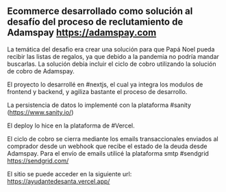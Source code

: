
## Ecommerce desarrollado como solución al desafío del proceso de reclutamiento de Adamspay https://adamspay.com

La temática del desafio era crear una solución para que Papá Noel pueda recibir las listas de regalos, ya que debido a la pandemia no podría mandar buscarlas. La solución debía incluir el ciclo de cobro utilizando la solución de cobro de Adamspay.

El proyecto lo desarrollé en #nextjs, el cual ya integra los modulos de frontend y backend, y agiliza bastante el proceso de desarrollo.

La persistencia de datos lo implementé con la plataforma #sanity (https://www.sanity.io/)

El deploy lo hice en la plataforma de #Vercel.

El ciclo de cobro se cierra mediante los emails transaccionales enviados al comprador desde un webhook que recibe el estado de la deuda desde Adamspay. Para el envío de emails utilicé la plataforma smtp #sendgrid https://sendgrid.com/

El sitio se puede acceder en la siguiente url: https://ayudantedesanta.vercel.app/

